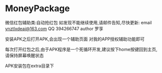 # MoneyPackage

微信红包辅助类:自动抢红包
如发现不能继续使用,请邮件告知,尽快更新:
email ynztlxdeai@163.com
QQ 394266747
author 罗享

安装APK之后打开APK,会出现一个辅助页面
对我的APP授权辅助功能即可

每次打开红包之后,由于APK程序是一个死循环开发,建议按下home按键回到主页,请保持屏幕唤醒状态

APK安装包在extra目录下